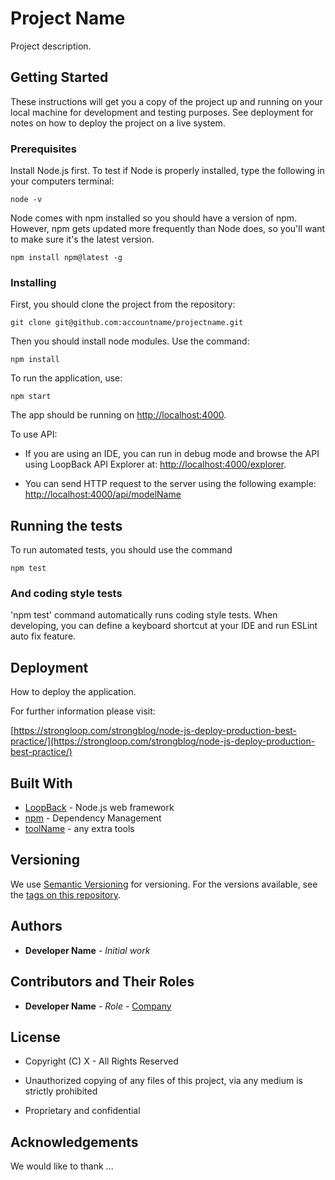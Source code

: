 # Project Name

Project description.

## Getting Started

These instructions will get you a copy of the project up and running on your local machine for development and testing purposes. See deployment for notes on how to deploy the project on a live system.

### Prerequisites

Install Node.js first. To test if Node is properly installed, type the following in your computers terminal:

```
node -v
```

Node comes with npm installed so you should have a version of npm. However, npm gets updated more frequently than Node does, so you'll want to make sure it's the latest version.

```
npm install npm@latest -g
```

### Installing

First, you should clone the project from the repository:

```
git clone git@github.com:accountname/projectname.git
```

Then you should install node modules. Use the command:
```
npm install
```

To run the application, use:

```
npm start
```

The app should be running on [http://localhost:4000](http://localhost:4000).

To use API:

- If you are using an IDE, you can run in debug mode and browse the API using LoopBack API Explorer at: [http://localhost:4000/explorer](http://localhost:4000/explorer).

- You can send HTTP request to the server using the following example: [http://localhost:4000/api/modelName](http://localhost:4000/api/modelName)


## Running the tests

To run automated tests, you should use the command

```
npm test
```

### And coding style tests

'npm test' command automatically runs coding style tests. When developing, you can define a keyboard shortcut at your IDE and run ESLint auto fix feature.


## Deployment

How to deploy the application.

For further information please visit:

[https://strongloop.com/strongblog/node-js-deploy-production-best-practice/](https://strongloop.com/strongblog/node-js-deploy-production-best-practice/)


## Built With

* [LoopBack](https://loopback.io/) - Node.js web framework
* [npm](https://www.npmjs.com/) - Dependency Management
* [toolName](https://toolurl.com) - any extra tools


## Versioning

We use [Semantic Versioning](http://semver.org/) for versioning. For the versions available, see the [tags on this repository](https://github.com/accountname/projectname/tags).


## Authors

* **Developer Name** - *Initial work*


## Contributors and Their Roles

* **Developer Name** - *Role* - [Company](http://website.com)


## License

* Copyright (C) X - All Rights Reserved

* Unauthorized copying of any files of this project, via any medium is strictly prohibited

* Proprietary and confidential


## Acknowledgements

We would like to thank ...
